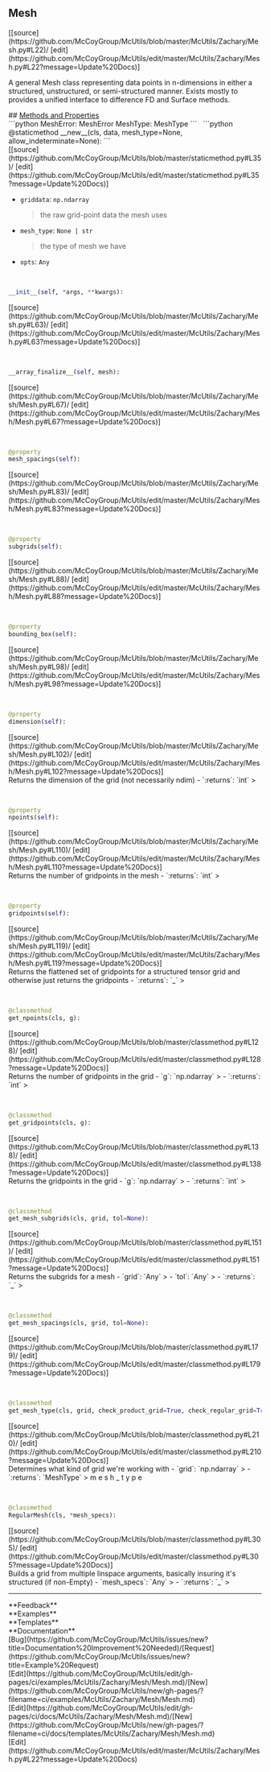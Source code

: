 ## <a id="McUtils.Zachary.Mesh.Mesh">Mesh</a> 

<div class="docs-source-link" markdown="1">
[[source](https://github.com/McCoyGroup/McUtils/blob/master/McUtils/Zachary/Mesh.py#L22)/
[edit](https://github.com/McCoyGroup/McUtils/edit/master/McUtils/Zachary/Mesh.py#L22?message=Update%20Docs)]
</div>

A general Mesh class representing data points in n-dimensions
in either a structured, unstructured, or semi-structured manner.
Exists mostly to provides a unified interface to difference FD and Surface methods.







<div class="collapsible-section">
 <div class="collapsible-section collapsible-section-header" markdown="1">
## <a class="collapse-link" data-toggle="collapse" href="#methods" markdown="1"> Methods and Properties</a> <a class="float-right" data-toggle="collapse" href="#methods"><i class="fa fa-chevron-down"></i></a>
 </div>
 <div class="collapsible-section collapsible-section-body collapse show" id="methods" markdown="1">
 ```python
MeshError: MeshError
MeshType: MeshType
```
<a id="McUtils.Zachary.Mesh.Mesh.__new__" class="docs-object-method">&nbsp;</a> 
```python
@staticmethod
__new__(cls, data, mesh_type=None, allow_indeterminate=None): 
```
<div class="docs-source-link" markdown="1">
[[source](https://github.com/McCoyGroup/McUtils/blob/master/staticmethod.py#L35)/
[edit](https://github.com/McCoyGroup/McUtils/edit/master/staticmethod.py#L35?message=Update%20Docs)]
</div>

  - `griddata`: `np.ndarray`
    > the raw grid-point data the mesh uses
  - `mesh_type`: `None | str`
    > the type of mesh we have
  - `opts`: `Any`
    >


<a id="McUtils.Zachary.Mesh.Mesh.__init__" class="docs-object-method">&nbsp;</a> 
```python
__init__(self, *args, **kwargs): 
```
<div class="docs-source-link" markdown="1">
[[source](https://github.com/McCoyGroup/McUtils/blob/master/McUtils/Zachary/Mesh.py#L63)/
[edit](https://github.com/McCoyGroup/McUtils/edit/master/McUtils/Zachary/Mesh.py#L63?message=Update%20Docs)]
</div>


<a id="McUtils.Zachary.Mesh.Mesh.__array_finalize__" class="docs-object-method">&nbsp;</a> 
```python
__array_finalize__(self, mesh): 
```
<div class="docs-source-link" markdown="1">
[[source](https://github.com/McCoyGroup/McUtils/blob/master/McUtils/Zachary/Mesh/Mesh.py#L67)/
[edit](https://github.com/McCoyGroup/McUtils/edit/master/McUtils/Zachary/Mesh/Mesh.py#L67?message=Update%20Docs)]
</div>


<a id="McUtils.Zachary.Mesh.Mesh.mesh_spacings" class="docs-object-method">&nbsp;</a> 
```python
@property
mesh_spacings(self): 
```
<div class="docs-source-link" markdown="1">
[[source](https://github.com/McCoyGroup/McUtils/blob/master/McUtils/Zachary/Mesh/Mesh.py#L83)/
[edit](https://github.com/McCoyGroup/McUtils/edit/master/McUtils/Zachary/Mesh/Mesh.py#L83?message=Update%20Docs)]
</div>


<a id="McUtils.Zachary.Mesh.Mesh.subgrids" class="docs-object-method">&nbsp;</a> 
```python
@property
subgrids(self): 
```
<div class="docs-source-link" markdown="1">
[[source](https://github.com/McCoyGroup/McUtils/blob/master/McUtils/Zachary/Mesh/Mesh.py#L88)/
[edit](https://github.com/McCoyGroup/McUtils/edit/master/McUtils/Zachary/Mesh/Mesh.py#L88?message=Update%20Docs)]
</div>


<a id="McUtils.Zachary.Mesh.Mesh.bounding_box" class="docs-object-method">&nbsp;</a> 
```python
@property
bounding_box(self): 
```
<div class="docs-source-link" markdown="1">
[[source](https://github.com/McCoyGroup/McUtils/blob/master/McUtils/Zachary/Mesh/Mesh.py#L98)/
[edit](https://github.com/McCoyGroup/McUtils/edit/master/McUtils/Zachary/Mesh/Mesh.py#L98?message=Update%20Docs)]
</div>


<a id="McUtils.Zachary.Mesh.Mesh.dimension" class="docs-object-method">&nbsp;</a> 
```python
@property
dimension(self): 
```
<div class="docs-source-link" markdown="1">
[[source](https://github.com/McCoyGroup/McUtils/blob/master/McUtils/Zachary/Mesh/Mesh.py#L102)/
[edit](https://github.com/McCoyGroup/McUtils/edit/master/McUtils/Zachary/Mesh/Mesh.py#L102?message=Update%20Docs)]
</div>
Returns the dimension of the grid (not necessarily ndim)
  - `:returns`: `int`
    >


<a id="McUtils.Zachary.Mesh.Mesh.npoints" class="docs-object-method">&nbsp;</a> 
```python
@property
npoints(self): 
```
<div class="docs-source-link" markdown="1">
[[source](https://github.com/McCoyGroup/McUtils/blob/master/McUtils/Zachary/Mesh/Mesh.py#L110)/
[edit](https://github.com/McCoyGroup/McUtils/edit/master/McUtils/Zachary/Mesh/Mesh.py#L110?message=Update%20Docs)]
</div>
Returns the number of gridpoints in the mesh
  - `:returns`: `int`
    >


<a id="McUtils.Zachary.Mesh.Mesh.gridpoints" class="docs-object-method">&nbsp;</a> 
```python
@property
gridpoints(self): 
```
<div class="docs-source-link" markdown="1">
[[source](https://github.com/McCoyGroup/McUtils/blob/master/McUtils/Zachary/Mesh/Mesh.py#L119)/
[edit](https://github.com/McCoyGroup/McUtils/edit/master/McUtils/Zachary/Mesh/Mesh.py#L119?message=Update%20Docs)]
</div>
Returns the flattened set of gridpoints for a structured tensor grid and otherwise just returns the gridpoints
  - `:returns`: `_`
    >


<a id="McUtils.Zachary.Mesh.Mesh.get_npoints" class="docs-object-method">&nbsp;</a> 
```python
@classmethod
get_npoints(cls, g): 
```
<div class="docs-source-link" markdown="1">
[[source](https://github.com/McCoyGroup/McUtils/blob/master/classmethod.py#L128)/
[edit](https://github.com/McCoyGroup/McUtils/edit/master/classmethod.py#L128?message=Update%20Docs)]
</div>
Returns the number of gridpoints in the grid
  - `g`: `np.ndarray`
    > 
  - `:returns`: `int`
    >


<a id="McUtils.Zachary.Mesh.Mesh.get_gridpoints" class="docs-object-method">&nbsp;</a> 
```python
@classmethod
get_gridpoints(cls, g): 
```
<div class="docs-source-link" markdown="1">
[[source](https://github.com/McCoyGroup/McUtils/blob/master/classmethod.py#L138)/
[edit](https://github.com/McCoyGroup/McUtils/edit/master/classmethod.py#L138?message=Update%20Docs)]
</div>
Returns the gridpoints in the grid
  - `g`: `np.ndarray`
    > 
  - `:returns`: `int`
    >


<a id="McUtils.Zachary.Mesh.Mesh.get_mesh_subgrids" class="docs-object-method">&nbsp;</a> 
```python
@classmethod
get_mesh_subgrids(cls, grid, tol=None): 
```
<div class="docs-source-link" markdown="1">
[[source](https://github.com/McCoyGroup/McUtils/blob/master/classmethod.py#L151)/
[edit](https://github.com/McCoyGroup/McUtils/edit/master/classmethod.py#L151?message=Update%20Docs)]
</div>
Returns the subgrids for a mesh
  - `grid`: `Any`
    > 
  - `tol`: `Any`
    > 
  - `:returns`: `_`
    >


<a id="McUtils.Zachary.Mesh.Mesh.get_mesh_spacings" class="docs-object-method">&nbsp;</a> 
```python
@classmethod
get_mesh_spacings(cls, grid, tol=None): 
```
<div class="docs-source-link" markdown="1">
[[source](https://github.com/McCoyGroup/McUtils/blob/master/classmethod.py#L179)/
[edit](https://github.com/McCoyGroup/McUtils/edit/master/classmethod.py#L179?message=Update%20Docs)]
</div>


<a id="McUtils.Zachary.Mesh.Mesh.get_mesh_type" class="docs-object-method">&nbsp;</a> 
```python
@classmethod
get_mesh_type(cls, grid, check_product_grid=True, check_regular_grid=True, tol=None): 
```
<div class="docs-source-link" markdown="1">
[[source](https://github.com/McCoyGroup/McUtils/blob/master/classmethod.py#L210)/
[edit](https://github.com/McCoyGroup/McUtils/edit/master/classmethod.py#L210?message=Update%20Docs)]
</div>
Determines what kind of grid we're working with
  - `grid`: `np.ndarray`
    > 
  - `:returns`: `MeshType`
    > m
e
s
h
_
t
y
p
e


<a id="McUtils.Zachary.Mesh.Mesh.RegularMesh" class="docs-object-method">&nbsp;</a> 
```python
@classmethod
RegularMesh(cls, *mesh_specs): 
```
<div class="docs-source-link" markdown="1">
[[source](https://github.com/McCoyGroup/McUtils/blob/master/classmethod.py#L305)/
[edit](https://github.com/McCoyGroup/McUtils/edit/master/classmethod.py#L305?message=Update%20Docs)]
</div>
Builds a grid from multiple linspace arguments,
basically insuring it's structured (if non-Empty)
  - `mesh_specs`: `Any`
    > 
  - `:returns`: `_`
    >
 </div>
</div>












---


<div markdown="1" class="text-secondary">
<div class="container">
  <div class="row">
   <div class="col" markdown="1">
**Feedback**   
</div>
   <div class="col" markdown="1">
**Examples**   
</div>
   <div class="col" markdown="1">
**Templates**   
</div>
   <div class="col" markdown="1">
**Documentation**   
</div>
   <div class="col" markdown="1">
   
</div>
   <div class="col" markdown="1">
   
</div>
   <div class="col" markdown="1">
   
</div>
</div>
  <div class="row">
   <div class="col" markdown="1">
[Bug](https://github.com/McCoyGroup/McUtils/issues/new?title=Documentation%20Improvement%20Needed)/[Request](https://github.com/McCoyGroup/McUtils/issues/new?title=Example%20Request)   
</div>
   <div class="col" markdown="1">
[Edit](https://github.com/McCoyGroup/McUtils/edit/gh-pages/ci/examples/McUtils/Zachary/Mesh/Mesh.md)/[New](https://github.com/McCoyGroup/McUtils/new/gh-pages/?filename=ci/examples/McUtils/Zachary/Mesh/Mesh.md)   
</div>
   <div class="col" markdown="1">
[Edit](https://github.com/McCoyGroup/McUtils/edit/gh-pages/ci/docs/McUtils/Zachary/Mesh/Mesh.md)/[New](https://github.com/McCoyGroup/McUtils/new/gh-pages/?filename=ci/docs/templates/McUtils/Zachary/Mesh/Mesh.md)   
</div>
   <div class="col" markdown="1">
[Edit](https://github.com/McCoyGroup/McUtils/edit/master/McUtils/Zachary/Mesh.py#L22?message=Update%20Docs)   
</div>
   <div class="col" markdown="1">
   
</div>
   <div class="col" markdown="1">
   
</div>
   <div class="col" markdown="1">
   
</div>
</div>
</div>
</div>